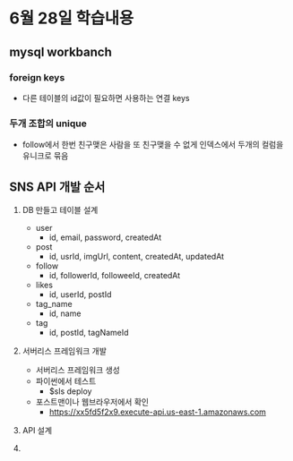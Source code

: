 # 6월 28일 학습내용


## mysql workbanch
### foreign keys
- 다른 테이블의 id값이 필요하면 사용하는 연결 keys

### 두개 조합의 unique
- follow에서 한번 친구맺은 사람을 또 친구맺을 수 없게 인덱스에서 두개의 컬럼을 유니크로 묶음

## SNS API 개발 순서
1. DB 만들고 테이블 설계
   - user
     - id, email, password, createdAt
   - post
     - id, usrId, imgUrl, content, createdAt, updatedAt
   - follow
     - id, followerId, followeeId, createdAt
   - likes
     - id, userId, postId
   - tag_name
     - id, name
   - tag
     - id, postId, tagNameId

2. 서버리스 프레임워크 개발
    - 서버리스 프레임워크 생성
    - 파이썬에서 테스트
      - $sls deploy
    - 포스트맨이나 웹브라우저에서 확인
      - https://xx5fd5f2x9.execute-api.us-east-1.amazonaws.com
3. API 설계
4. 